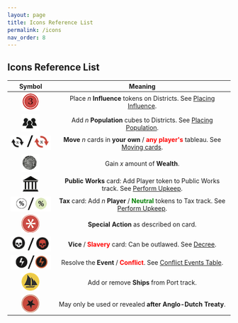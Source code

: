 ```yaml
---
layout: page
title: Icons Reference List
permalink: /icons
nav_order: 8
---
```

## Icons Reference List

| Symbol | Meaning |
| :---: | :---: |
| ![Influence](img/icons/influence.png) | Place *n* **Influence** tokens on Districts. See [Placing Influence](important-concepts#placing-influence). |
| ![Populate](img/icons/immigrants.png) | Add *n* **Population** cubes to Districts. See [Placing Population](important-concepts#placing-population). |
| ![Move](img/icons/move.png) | **Move** *n* cards in **your own** / <span style="color:red"><strong>any player's</strong></span> tableau. See [Moving cards](important-concepts#moving-cards). |
| ![Wealth](img/icons/wealth.png) | Gain *x* amount of **Wealth**. |
| ![Public Work](img/icons/public_works.png) | **Public Works** card: Add Player token to Public Works track. See [Perform Upkeep](sequence-of-play#4-perform-upkeep). |
| ![Tax and Philanthropy](img/icons/tax_philanthropy.png) | **Tax** card: Add *n* **Player** / <span style="color:green"><strong>Neutral</strong></span> tokens to Tax track. See [Perform Upkeep](sequence-of-play#4-perform-upkeep). |
| ![Special](img/icons/special.png) | **Special Action** as described on card. |
| ![Vice and Slavery](img/icons/vice_slavery.png) | **Vice** / <span style="color:red"><strong>Slavery</strong></span> card: Can be outlawed. See [Decree](decree).  |
| ![Instant and Conflict](img/icons/instant_conflict.png) | Resolve the **Event** / <span style="color:red"><strong>Conflict</strong></span>. See [Conflict Events Table](conflict-events-table). |
| ![Ship](img/icons/add_ship.png) | Add or remove **Ships** from Port track. |
| ![Star](img/icons/star.png) | May only be used or revealed **after Anglo-Dutch Treaty**. |